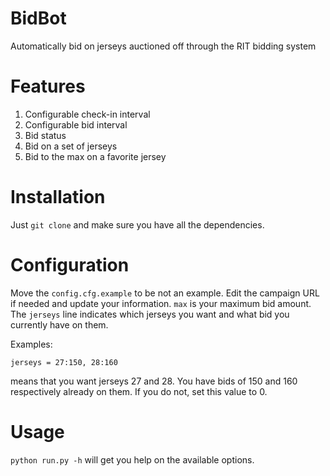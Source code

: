 # BidBot
Automatically bid on jerseys auctioned off through the RIT bidding system

# Features
1. Configurable check-in interval
1. Configurable bid interval
1. Bid status
1. Bid on a set of jerseys
1. Bid to the max on a favorite jersey

# Installation
Just ```git clone``` and make sure you have all the dependencies.

# Configuration
Move the ```config.cfg.example``` to be not an example. Edit the campaign URL if needed and update your information. ```max``` is your maximum bid amount. The ```jerseys``` line indicates which jerseys you want and what bid you currently have on them. 

Examples:
```
jerseys = 27:150, 28:160
```
means that you want jerseys 27 and 28. You have bids of 150 and 160 respectively already on them. If you do not, set this value to 0.

# Usage
```python run.py -h``` will get you help on the available options.
